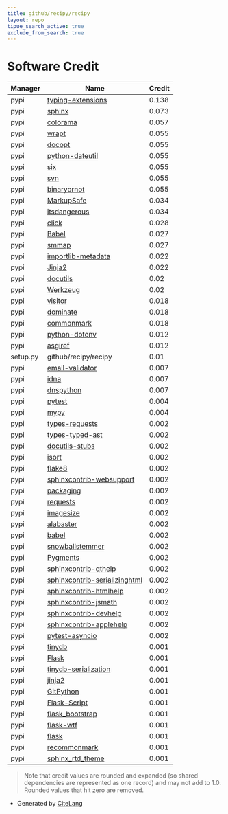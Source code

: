 ```yaml
---
title: github/recipy/recipy
layout: repo
tipue_search_active: true
exclude_from_search: true
---
```

# Software Credit

|Manager|Name|Credit|
|-------|----|------|
|pypi|[typing-extensions](https://typing.readthedocs.io/)|0.138|
|pypi|[sphinx](https://www.sphinx-doc.org/)|0.073|
|pypi|[colorama](https://github.com/tartley/colorama)|0.057|
|pypi|[wrapt](https://github.com/GrahamDumpleton/wrapt)|0.055|
|pypi|[docopt](http://docopt.org)|0.055|
|pypi|[python-dateutil](https://github.com/dateutil/dateutil)|0.055|
|pypi|[six](https://github.com/benjaminp/six)|0.055|
|pypi|[svn](https://github.com/dsoprea/PySvn)|0.055|
|pypi|[binaryornot](https://github.com/audreyr/binaryornot)|0.055|
|pypi|[MarkupSafe](https://palletsprojects.com/p/markupsafe/)|0.034|
|pypi|[itsdangerous](https://palletsprojects.com/p/itsdangerous/)|0.034|
|pypi|[click](https://pypi.org/project/click)|0.028|
|pypi|[Babel](http://babel.pocoo.org/)|0.027|
|pypi|[smmap](https://pypi.org/project/smmap)|0.027|
|pypi|[importlib-metadata](https://github.com/python/importlib_metadata)|0.022|
|pypi|[Jinja2](https://pypi.org/project/Jinja2)|0.022|
|pypi|[docutils](https://pypi.org/project/docutils)|0.02|
|pypi|[Werkzeug](https://pypi.org/project/Werkzeug)|0.02|
|pypi|[visitor](http://github.com/mbr/visitor)|0.018|
|pypi|[dominate](https://github.com/Knio/dominate/)|0.018|
|pypi|[commonmark](https://pypi.org/project/commonmark)|0.018|
|pypi|[python-dotenv](https://github.com/theskumar/python-dotenv)|0.012|
|pypi|[asgiref](https://github.com/django/asgiref/)|0.012|
|setup.py|github/recipy/recipy|0.01|
|pypi|[email-validator](https://github.com/JoshData/python-email-validator)|0.007|
|pypi|[idna](https://pypi.org/project/idna)|0.007|
|pypi|[dnspython](https://pypi.org/project/dnspython)|0.007|
|pypi|[pytest](https://pypi.org/project/pytest)|0.004|
|pypi|[mypy](https://pypi.org/project/mypy)|0.004|
|pypi|[types-requests](https://pypi.org/project/types-requests)|0.002|
|pypi|[types-typed-ast](https://pypi.org/project/types-typed-ast)|0.002|
|pypi|[docutils-stubs](https://pypi.org/project/docutils-stubs)|0.002|
|pypi|[isort](https://pypi.org/project/isort)|0.002|
|pypi|[flake8](https://pypi.org/project/flake8)|0.002|
|pypi|[sphinxcontrib-websupport](https://pypi.org/project/sphinxcontrib-websupport)|0.002|
|pypi|[packaging](https://pypi.org/project/packaging)|0.002|
|pypi|[requests](https://pypi.org/project/requests)|0.002|
|pypi|[imagesize](https://pypi.org/project/imagesize)|0.002|
|pypi|[alabaster](https://pypi.org/project/alabaster)|0.002|
|pypi|[babel](https://pypi.org/project/babel)|0.002|
|pypi|[snowballstemmer](https://pypi.org/project/snowballstemmer)|0.002|
|pypi|[Pygments](https://pypi.org/project/Pygments)|0.002|
|pypi|[sphinxcontrib-qthelp](https://pypi.org/project/sphinxcontrib-qthelp)|0.002|
|pypi|[sphinxcontrib-serializinghtml](https://pypi.org/project/sphinxcontrib-serializinghtml)|0.002|
|pypi|[sphinxcontrib-htmlhelp](https://pypi.org/project/sphinxcontrib-htmlhelp)|0.002|
|pypi|[sphinxcontrib-jsmath](https://pypi.org/project/sphinxcontrib-jsmath)|0.002|
|pypi|[sphinxcontrib-devhelp](https://pypi.org/project/sphinxcontrib-devhelp)|0.002|
|pypi|[sphinxcontrib-applehelp](https://pypi.org/project/sphinxcontrib-applehelp)|0.002|
|pypi|[pytest-asyncio](https://pypi.org/project/pytest-asyncio)|0.002|
|pypi|[tinydb](https://github.com/msiemens/tinydb)|0.001|
|pypi|[Flask](https://palletsprojects.com/p/flask)|0.001|
|pypi|[tinydb-serialization](https://tinydb.readthedocs.org)|0.001|
|pypi|[jinja2](https://palletsprojects.com/p/jinja/)|0.001|
|pypi|[GitPython](https://github.com/gitpython-developers/GitPython)|0.001|
|pypi|[Flask-Script](http://github.com/smurfix/flask-script)|0.001|
|pypi|[flask_bootstrap](http://github.com/mbr/flask-bootstrap)|0.001|
|pypi|[flask-wtf](https://github.com/wtforms/flask-wtf/)|0.001|
|pypi|[flask](https://palletsprojects.com/p/flask)|0.001|
|pypi|[recommonmark](https://github.com/rtfd/recommonmark)|0.001|
|pypi|[sphinx_rtd_theme](https://github.com/rtfd/sphinx_rtd_theme/)|0.001|


> Note that credit values are rounded and expanded (so shared dependencies are represented as one record) and may not add to 1.0. Rounded values that hit zero are removed.


- Generated by [CiteLang](https://github.com/vsoch/citelang)
